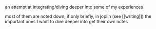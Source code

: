 an attempt at integrating/diving deeper into some of my experiences

most of them are noted down, if only briefly, in joplin (see [[writing]])
the important ones I want to dive deeper into get their own notes